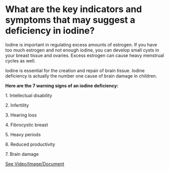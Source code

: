 # What are the key indicators and symptoms that may suggest a deficiency in iodine?

Iodine is important in regulating excess amounts of estrogen. If you have too much estrogen and not enough iodine, you can develop small cysts in your breast tissue and ovaries. Excess estrogen can cause heavy menstrual cycles as well.

Iodine is essential for the creation and repair of brain tissue. Iodine deficiency is actually the number one cause of brain damage in children.

**Here are the 7 warning signs of an iodine deficiency:**

1\. Intellectual disability

2\. Infertility

3\. Hearing loss

4\. Fibrocystic breast

5\. Heavy periods

6\. Reduced productivity

7\. Brain damage

 [See Video/Image/Document](https://hls-player.drberg.com/asset?path=migrated-assets/7-warning-signs-of-an-iodine-deficiency)